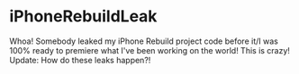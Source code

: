 # iPhoneRebuildLeak
Whoa! Somebody leaked my iPhone Rebuild project code before it/I was 100% ready to premiere what I've been working on the world! This is crazy!
Update: How do these leaks happen?!
